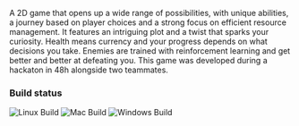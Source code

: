 A 2D game that opens up a wide range of possibilities, with unique abilities,
a journey based on player choices and a strong focus on efficient resource management.
It features an intriguing plot and a twist that sparks your curiosity.
Health means currency and your progress depends on what decisions you take.
Enemies are trained with reinforcement learning and get better and better at defeating you.
This game was developed during a hackaton in 48h alongside two teammates.

### Build status
![Linux Build](https://github.com/ErikoNitu/joc/actions/workflows/build-godot-linux.yml/badge.svg)
![Mac Build](https://github.com/ErikoNitu/joc/actions/workflows/build-godot-mac.yml/badge.svg)
![Windows Build](https://github.com/ErikoNitu/joc/actions/workflows/build-godot-win.yml/badge.svg)
